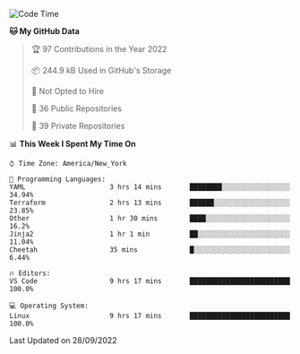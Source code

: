 <!--START_SECTION:waka-->
![Code Time](http://img.shields.io/badge/Code%20Time-104%20hrs%2029%20mins-blue)

**🐱 My GitHub Data** 

> 🏆 97 Contributions in the Year 2022
 > 
> 📦 244.9 kB Used in GitHub's Storage 
 > 
> 🚫 Not Opted to Hire
 > 
> 📜 36 Public Repositories 
 > 
> 🔑 39 Private Repositories  
 > 
📊 **This Week I Spent My Time On** 

```text
⌚︎ Time Zone: America/New_York

💬 Programming Languages: 
YAML                     3 hrs 14 mins       ████████░░░░░░░░░░░░░░░░░   34.94% 
Terraform                2 hrs 13 mins       ██████░░░░░░░░░░░░░░░░░░░   23.85% 
Other                    1 hr 30 mins        ████░░░░░░░░░░░░░░░░░░░░░   16.2% 
Jinja2                   1 hr 1 min          ██░░░░░░░░░░░░░░░░░░░░░░░   11.04% 
Cheetah                  35 mins             █░░░░░░░░░░░░░░░░░░░░░░░░   6.44%

🔥 Editors: 
VS Code                  9 hrs 17 mins       █████████████████████████   100.0%

💻 Operating System: 
Linux                    9 hrs 17 mins       █████████████████████████   100.0%

```


 Last Updated on 28/09/2022
<!--END_SECTION:waka-->